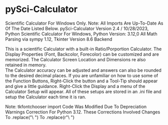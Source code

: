 # pySci-Calculator
Scientific Calculator For Windows Only. 
Note: All Imports Are Up-To-Date As Of The Date Listed Below.
pySci-Calculator Version 2.4 / 10/28/2023, Python Scientific Calculator For Windows, 
Python Version: 3.12,0 All Math Parsing via sympy 1.12, Tkinter Version 8.6 Backend

This is a scientific Calculator with a built-in Ratio/Porportion Calculator. 
The Display Properties (Font, Backcolor, Forecolor) can be customized and are memorized. 
The Calculator Screen Location and Dimensions re also retained in memory.  
The Calculator accuracy can be adjusted and answers can also be rounded to the desired
decimal places. If you are unfamiliar on how to use some of the Function Buttons, 
Right-Click the button and a Tool-Tip should appear and give a little guidance. Right-Click
the Display and a menu of the Calculator Setup will appear. All of these setups
are stored in an .ini file and setup the Calculator each time it is ran. 

Note: tkfontchooser import Code Was Modified Due To Depreciation Warnings Correction For Python 3.12.
These Corrections Involved Changes To .replace("\ ") To .replace(r"\ ")
